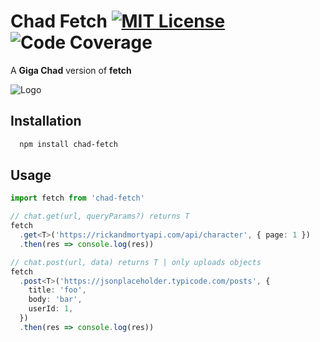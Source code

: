# Chad Fetch [![MIT License](https://img.shields.io/apm/l/atomic-design-ui.svg?style=flat-square)](https://github.com/AngelJohank/chad-fetch/blob/main/LICENCE) ![Code Coverage](https://img.shields.io/badge/coverage-100%25-green/?style=flat-square)

A **Giga Chad** version of **fetch**

![Logo](https://cdn3.emoji.gg/emojis/8748_gigachad.png)

## Installation

```bash
  npm install chad-fetch
```

## Usage

```typescript
import fetch from 'chad-fetch'

// chat.get(url, queryParams?) returns T
fetch
  .get<T>('https://rickandmortyapi.com/api/character', { page: 1 })
  .then(res => console.log(res))

// chat.post(url, data) returns T | only uploads objects
fetch
  .post<T>('https://jsonplaceholder.typicode.com/posts', {
    title: 'foo',
    body: 'bar',
    userId: 1,
  })
  .then(res => console.log(res))
```

